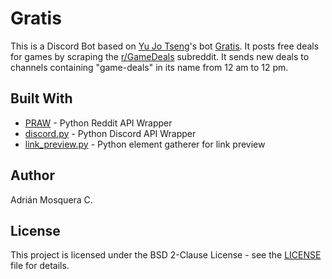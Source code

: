 # Gratis

This is a Discord Bot based on [Yu Jo Tseng](https://yujotseng.com/)'s bot [Gratis](https://github.com/uro98/gratis). It posts free deals for games by scraping the [r/GameDeals](https://www.reddit.com/r/GameDeals/) subreddit. It sends new deals to channels containing "game-deals" in its name from 12 am to 12 pm.

## Built With

* [PRAW](https://github.com/praw-dev/praw) - Python Reddit API Wrapper
* [discord.py](https://github.com/Rapptz/discord.py) - Python Discord API Wrapper
* [link_preview.py](https://github.com/aakash4525/py_link_preview) - Python element gatherer for link preview

## Author
Adrián Mosquera C.

## License

This project is licensed under the BSD 2-Clause License - see the [LICENSE](LICENSE) file for details.
